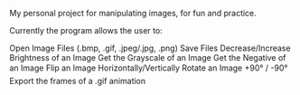 My personal project for manipulating images, for fun and practice.

Currently the program allows the user to:

Open Image Files (.bmp, .gif, .jpeg/.jpg, .png)
Save Files
Decrease/Increase Brightness of an Image
Get the Grayscale of an Image
Get the Negative of an Image
Flip an Image Horizontally/Vertically
Rotate an Image +90° / -90°
Export the frames of a .gif animation